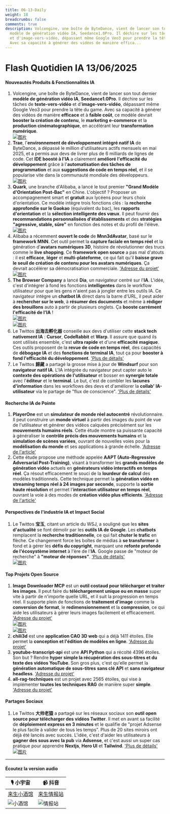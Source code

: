 ```yaml
---
title: 06-13-Daily
weight: 18
breadcrumbs: false
comments: true
description: Volcengine, une boîte de ByteDance, vient de lancer son tout dernier
  modèle de génération vidéo IA, Seedance1.0Pro. Il déchire sur les tâches de texte-vers-vidéo
  et d'image-vers-vidéo, dépassant même Google Veo3 pour prendre la tête du game.
  Avec sa capacité à générer des vidéos de manière effica...
---
```

# Flash Quotidien IA 13/06/2025

#### **Nouveautés Produits & Fonctionnalités IA**
1. Volcengine, une boîte de ByteDance, vient de lancer son tout dernier **modèle de génération vidéo IA**, **Seedance1.0Pro**. Il déchire sur les tâches de **texte-vers-vidéo** et d'**image-vers-vidéo**, dépassant même Google Veo3 pour prendre la tête du game. Avec sa capacité à générer des vidéos de manière **efficace** et à **faible coût**, ce modèle devrait **booster la création de contenu**, le **marketing e-commerce** et la **production cinématographique**, en accélérant leur **transformation numérique**.
 <br/> [![图片](https://autoproxy.justlikemaki.vip/?pp=https://pic.chinaz.com/2025/0612/6388534378776980108331625.png)](https://autoproxy.justlikemaki.vip/?pp=https://pic.chinaz.com/2025/0612/6388534378776980108331625.png) <br/>
2. **Trae**, l'**environnement de développement intégré natif IA** de ByteDance, a dépassé le million d'utilisateurs actifs mensuels en mai 2025, et a permis aux devs de livrer plus de 6 milliards de lignes de code. Cet **IDE boosté à l'IA** a clairement **amélioré l'efficacité du développement** grâce à l'**automatisation des tâches de programmation** et aux **suggestions de code en temps réel**, et il se popularise vite dans la communauté mondiale des développeurs.
 <br/> [![图片](https://autoproxy.justlikemaki.vip/?pp=https://pic.chinaz.com/2025/0612/6388533475781135647832660.png)](https://autoproxy.justlikemaki.vip/?pp=https://pic.chinaz.com/2025/0612/6388533475781135647832660.png) <br/>
3. **Quark**, une branche d'Alibaba, a lancé le tout premier **"Grand Modèle d'Orientation Post-Bac"** en Chine. L'objectif ? Proposer un accompagnement smart et **gratuit** aux lycéens pour leurs choix d'orientation. Ce modèle intègre trois fonctions clés : la **recherche approfondie sur le Gaokao** (équivalent du bac), les **rapports d'orientation** et la **sélection intelligente des vœux**. Il peut fournir des **recommandations personnalisées d'établissements** et des **stratégies "agressive, stable, sûre"** en fonction des notes et du profil de l'élève.
 <br/> [![图片](https://autoproxy.justlikemaki.vip/?pp=https://pic.chinaz.com/picmap/202306251749086020_11.jpg)](https://autoproxy.justlikemaki.vip/?pp=https://pic.chinaz.com/picmap/202306251749086020_11.jpg) <br/>
4. Alibaba a récemment **ouvert le code** de **Mnn3dAvatar**, basé sur le **framework MNN**. Cet outil permet la **capture faciale en temps réel** et la génération d'**avatars numériques 3D**, histoire de révolutionner des trucs comme le **live shopping**. Ce **framework open source** a pas mal d'atouts : il est **efficace**, **léger** et **multi-plateforme**, ce qui fait qu'il **baisse grave le seuil de création de contenu pour les avatars numériques**. Ça devrait accélérer sa démocratisation commerciale. ['Adresse du projet'](https://github.com/alibaba/MNN/blob/master/apps/Android/Mnn3dAvatar/README.md) <br/> [![图片](https://autoproxy.justlikemaki.vip/?pp=https://pic.chinaz.com/picmap/202307041804006103_2.jpg)](https://autoproxy.justlikemaki.vip/?pp=https://pic.chinaz.com/picmap/202307041804006103_2.jpg) <br/>
5. **The Browser Company** a lancé **Dia**, un navigateur centré sur l'**IA**. L'idée, c'est d'intégrer à fond les fonctions **intelligentes** dans le workflow utilisateur pour que les gens n'aient pas à jongler entre les outils IA. Ce navigateur intègre un **chatbot IA** direct dans la barre d'URL, il peut aider à **rechercher sur le web**, à **résumer des documents** et même à **rédiger des brouillons** auto à partir de plusieurs onglets. Ça **booste carrément l'efficacité de l'IA** !
 <br/> [![图片](https://autoproxy.justlikemaki.vip/?pp=https://pic.chinaz.com/2025/0612/6388531639415462888783294.png)](https://autoproxy.justlikemaki.vip/?pp=https://pic.chinaz.com/2025/0612/6388531639415462888783294.png) <br/> [![图片](https://autoproxy.justlikemaki.vip/?pp=https://pic.chinaz.com/2025/0612/6388531640173819094278646.png)](https://autoproxy.justlikemaki.vip/?pp=https://pic.chinaz.com/2025/0612/6388531640173819094278646.png) <br/>
6. Le Twittos **出海去孵化器** conseille aux devs d'utiliser cette **stack tech nativement IA** : **Cursor**, **CodeRabbit** et **Warp**. Il assure que quand ils sont utilisés ensemble, c'est **ultra rapide** et d'une **efficacité magique**. Ces outils proposent de la **revue de code en temps réel**, des capacités de **débogage IA** et des **fonctions de terminal IA**, tout ça pour **booster à fond l'efficacité du développement**. ['Plus de détails'](https://m.okjike.com/originalPosts/684a78ca85dc67026ef84294)
7. Le Twittos **歸藏** a partagé la grosse mise à jour de **Windsurf** pour son **navigateur natif IA**. L'IA intégrée du navigateur peut capter auto le **contexte des opérations de l'utilisateur** et bosser en **synergie totale** avec l'**éditeur** et le **terminal**. Le but, c'est de combler les **lacunes d'information** dans les workflows des devs et d'améliorer la **collab' IA-utilisateur** via le partage de "flux de conscience". ['Plus de détails'](https://m.okjike.com/originalPosts/684a690d85dc67026ef727b3)

#### **Recherche IA de Pointe**
1. **PlayerOne** est un **simulateur de monde réel autocentré** révolutionnaire. Il peut construire un **monde virtuel** à partir des images du point de vue de l'utilisateur et générer des vidéos calquées précisément sur les **mouvements humains réels**. Cette étude montre sa puissante capacité à généraliser le **contrôle précis des mouvements humains** et la **simulation de scènes variées**, ouvrant de nouvelles voies pour la **modélisation du monde** et ses applications à grande échelle. ['Adresse de l'article'](https://arxiv.org/abs/2506.09995)
2. Cette étude propose une méthode appelée **AAPT (Auto-Regressive Adversarial Post-Training)**, visant à transformer les **grands modèles de génération vidéo** actuels en **générateurs vidéo interactifs en temps réel**. Ça résout efficacement le souci de la **lourdeur de calcul** des modèles traditionnels. Cette technique permet la **génération vidéo en streaming temps réel à 24 images par seconde**, supporte la **sortie haute résolution** et permet l'**interaction utilisateur en temps réel**, ouvrant la voie à des modes de **création vidéo plus efficients**. ['Adresse de l'article'](https://arxiv.org/abs/2506.09350)

#### **Perspectives de l'industrie IA et Impact Social**
1. Le Twittos **宝玉**, citant un article du WSJ, a souligné que les **sites d'actualité** se font démolir par les **outils IA de Google**. Les **chatbots** remplacent la **recherche traditionnelle**, ce qui fait **chuter le trafic** en flèche. Ce changement force les boîtes de médias à **se transformer** à fond et à gérer les **défis du copyright**, marquant une **refonte profonde de l'écosystème internet** à l'ère de l'**IA**. Google passe de "moteur de recherche" à **"moteur de réponses"**. ['Plus de détails'](https://x.com/dotey/status/1932934013431287961)
 <br/> [![图片](https://pbs.twimg.com/media/GtMpMd1XIAA5LA1?format=jpg&name=orig)](https://pbs.twimg.com/media/GtMpMd1XIAA5LA1?format=jpg&name=orig) <br/>

#### **Top Projets Open Source**
1. **Image Downloader MCP** est un **outil costaud pour télécharger et traiter les images**. Il peut faire du **téléchargement unique ou en masse** super vite à partir de n'importe quelle URL, et il suit la progression en temps réel. Il supporte plein de fonctions de **traitement d'image** comme la **conversion de format**, le **redimensionnement** et la **compression**, ce qui aide les utilisateurs à gérer leurs images facilement et efficacement. ['Adresse du projet'](https://github.com/cced3000/mcp-image-downloader)
 <br/> [![图片](https://autoproxy.justlikemaki.vip/?pp=https://pic.chinaz.com/2025/0612/6388531530635678761222332.png)](https://autoproxy.justlikemaki.vip/?pp=https://pic.chinaz.com/2025/0612/6388531530635678761222332.png) <br/> [![图片](https://autoproxy.justlikemaki.vip/?pp=https://pic.chinaz.com/2025/0612/6388531517629801742326218.png)](https://autoproxy.justlikemaki.vip/?pp=https://pic.chinaz.com/2025/0612/6388531517629801742326218.png) <br/>
2. **chili3d** est une **application CAO 3D web** qui a déjà 1411 étoiles. Elle permet la **conception et l'édition de modèles en ligne**. ['Adresse du projet'](https://github.com/xiangechen/chili3d)
3. **youtube-transcript-api** est une **API Python** qui a récolté 4396 étoiles. Son but ? Rendre **hyper simple la récupération des sous-titres et du texte des vidéos YouTube**. Son gros plus, c'est qu'elle permet la **génération automatique de sous-titres** **sans clé API** et **sans navigateur headless**. ['Adresse du projet'](https://github.com/jdepoix/youtube-transcript-api)
4. **all-rag-techniques** est un projet avec 2565 étoiles, qui vise à implémenter **toutes les techniques RAG** de manière super **simple**. ['Adresse du projet'](https://github.com/FareedKhan-dev/all-rag-techniques)

#### **Partages Sociaux**
1. Le Twittos **大帅老猿** a partagé sur les réseaux sociaux son **outil open source pour télécharger des vidéos Twitter**. Il met en avant sa facilité de **déploiement express en 3 minutes** et le qualifie de "projet Adsense le plus facile à valider de tous les temps". Plus de 20 sites miroirs ont déjà été lancés avec succès. L'idée, c'est d'aider les utilisateurs à **gagner des sous avec la pub** via **Adsense**, et c'est aussi un super cas pratique pour apprendre **Nextjs**, **Hero UI** et **Tailwind**. ['Plus de détails'](https://x.com/ezshine/status/1933090601232454033)
 <br/> [![图片](https://pbs.twimg.com/media/GtO3S25bQAA2atL?format=jpg&name=orig)](https://pbs.twimg.com/media/GtO3S25bQAA2atL?format=jpg&name=orig) <br/>

---

#### **Écoutez la version audio**

| 🎙️ **小宇宙** | 📹 **抖音** |
| --- | --- |
| [来生小酒馆](https://www.xiaoyuzhoufm.com/podcast/683c62b7c1ca9cf575a5030e)  |   [来生情报站](https://www.douyin.com/user/MS4wLjABAAAAwpwqPQlu38sO38VyWgw9ZjDEnN4bMR5j8x111UxpseHR9DpB6-CveI5KRXOWuFwG)|
| ![小酒馆](https://s1.imagehub.cc/images/2025/06/24/f959f7984e9163fc50d3941d79a7f262.md.png) | ![情报站](https://s1.imagehub.cc/images/2025/06/24/7fc30805eeb831e1e2baa3a240683ca3.md.png) |